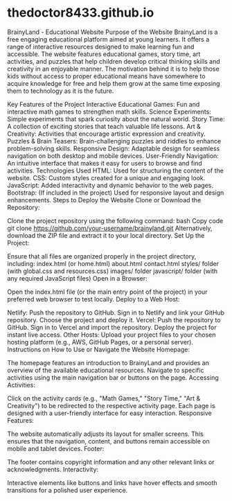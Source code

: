 # thedoctor8433.github.io
BrainyLand - Educational Website
Purpose of the Website
BrainyLand is a free engaging educational platform aimed at young learners. It offers a range of interactive resources designed to make learning fun and accessible. The website features educational games, story time, art activities, and puzzles that help children develop critical thinking skills and creativity in an enjoyable manner. The motivation behind it is to help those kids without access to proper educational means have somewhere to acquire knowledge for free and help them grow at the same time exposing them to technology as it is the future.

Key Features of the Project
Interactive Educational Games: Fun and interactive math games to strengthen math skills.
Science Experiments: Simple experiments that spark curiosity about the natural world.
Story Time: A collection of exciting stories that teach valuable life lessons.
Art & Creativity: Activities that encourage artistic expression and creativity.
Puzzles & Brain Teasers: Brain-challenging puzzles and riddles to enhance problem-solving skills.
Responsive Design: Adaptable design for seamless navigation on both desktop and mobile devices.
User-Friendly Navigation: An intuitive interface that makes it easy for users to browse and find activities.
Technologies Used
HTML: Used for structuring the content of the website.
CSS: Custom styles created for a unique and engaging look.
JavaScript: Added interactivity and dynamic behavior to the web pages.
Bootstrap: (If included in the project) Used for responsive layout and design enhancements.
Steps to Deploy the Website
Clone or Download the Repository:

Clone the project repository using the following command:
bash
Copy code
git clone https://github.com/your-username/brainyland.git
Alternatively, download the ZIP file and extract it to your local directory.
Set Up the Project:

Ensure that all files are organized properly in the project directory, including:
index.html (or home.html)
about.html
contact.html
styles/ folder (with global.css and resources.css)
images/ folder
javascript/ folder (with any required JavaScript files)
Open in a Browser:

Open the index.html file (or the main entry point of the project) in your preferred web browser to test locally.
Deploy to a Web Host:

Netlify:
Push the repository to GitHub.
Sign in to Netlify and link your GitHub repository.
Choose the project and deploy it.
Vercel:
Push the repository to GitHub.
Sign in to Vercel and import the repository.
Deploy the project for instant live access.
Other Hosts:
Upload your project files to your chosen hosting platform (e.g., AWS, GitHub Pages, or a personal server).
Instructions on How to Use or Navigate the Website
Homepage:

The homepage features an introduction to BrainyLand and provides an overview of the available educational resources.
Navigate to specific activities using the main navigation bar or buttons on the page.
Accessing Activities:

Click on the activity cards (e.g., "Math Games," "Story Time," "Art & Creativity") to be redirected to the respective activity page.
Each page is designed with a user-friendly interface for easy interaction.
Responsive Features:

The website automatically adjusts its layout for smaller screens. This ensures that the navigation, content, and buttons remain accessible on mobile and tablet devices.
Footer:

The footer contains copyright information and any other relevant links or acknowledgments.
Interactivity:

Interactive elements like buttons and links have hover effects and smooth transitions for a polished user experience.
